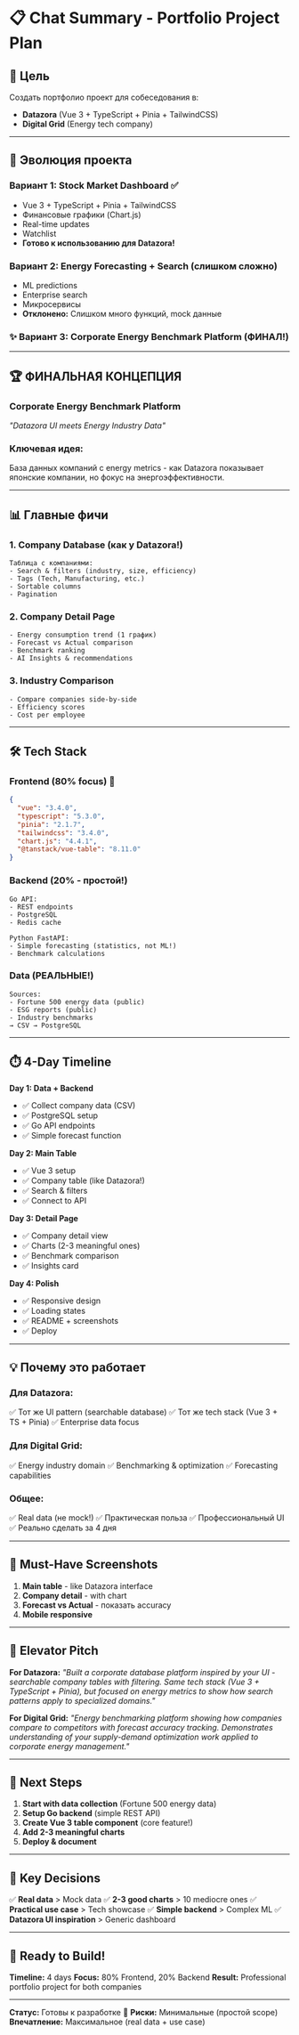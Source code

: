 # 📋 Chat Summary - Portfolio Project Plan

## 🎯 Цель
Создать портфолио проект для собеседования в:
- **Datazora** (Vue 3 + TypeScript + Pinia + TailwindCSS)
- **Digital Grid** (Energy tech company)

---

## 🚀 Эволюция проекта

### Вариант 1: Stock Market Dashboard ✅
- Vue 3 + TypeScript + Pinia + TailwindCSS
- Финансовые графики (Chart.js)
- Real-time updates
- Watchlist
- **Готово к использованию для Datazora!**

### Вариант 2: Energy Forecasting + Search (слишком сложно)
- ML predictions
- Enterprise search
- Микросервисы
- **Отклонено:** Слишком много функций, mock данные

### ✨ Вариант 3: Corporate Energy Benchmark Platform (ФИНАЛ!)

---

## 🏆 ФИНАЛЬНАЯ КОНЦЕПЦИЯ

### **Corporate Energy Benchmark Platform**
*"Datazora UI meets Energy Industry Data"*

### Ключевая идея:
База данных компаний с energy metrics - как Datazora показывает японские компании, но фокус на энергоэффективности.

---

## 📊 Главные фичи

### 1. Company Database (как у Datazora!)
```
Таблица с компаниями:
- Search & filters (industry, size, efficiency)
- Tags (Tech, Manufacturing, etc.)
- Sortable columns
- Pagination
```

### 2. Company Detail Page
```
- Energy consumption trend (1 график)
- Forecast vs Actual comparison
- Benchmark ranking
- AI Insights & recommendations
```

### 3. Industry Comparison
```
- Compare companies side-by-side
- Efficiency scores
- Cost per employee
```

---

## 🛠️ Tech Stack

### Frontend (80% focus) 🎨
```json
{
  "vue": "3.4.0",
  "typescript": "5.3.0",
  "pinia": "2.1.7",
  "tailwindcss": "3.4.0",
  "chart.js": "4.4.1",
  "@tanstack/vue-table": "8.11.0"
}
```

### Backend (20% - простой!)
```
Go API:
- REST endpoints
- PostgreSQL
- Redis cache

Python FastAPI:
- Simple forecasting (statistics, not ML!)
- Benchmark calculations
```

### Data (РЕАЛЬНЫЕ!)
```
Sources:
- Fortune 500 energy data (public)
- ESG reports (public)
- Industry benchmarks
→ CSV → PostgreSQL
```

---

## ⏱️ 4-Day Timeline

**Day 1: Data + Backend**
- ✅ Collect company data (CSV)
- ✅ PostgreSQL setup
- ✅ Go API endpoints
- ✅ Simple forecast function

**Day 2: Main Table**
- ✅ Vue 3 setup
- ✅ Company table (like Datazora!)
- ✅ Search & filters
- ✅ Connect to API

**Day 3: Detail Page**
- ✅ Company detail view
- ✅ Charts (2-3 meaningful ones)
- ✅ Benchmark comparison
- ✅ Insights card

**Day 4: Polish**
- ✅ Responsive design
- ✅ Loading states
- ✅ README + screenshots
- ✅ Deploy

---

## 💡 Почему это работает

### Для Datazora:
✅ Тот же UI pattern (searchable database)
✅ Тот же tech stack (Vue 3 + TS + Pinia)
✅ Enterprise data focus

### Для Digital Grid:
✅ Energy industry domain
✅ Benchmarking & optimization
✅ Forecasting capabilities

### Общее:
✅ Real data (не mock!)
✅ Практическая польза
✅ Профессиональный UI
✅ Реально сделать за 4 дня

---

## 📸 Must-Have Screenshots

1. **Main table** - like Datazora interface
2. **Company detail** - with chart
3. **Forecast vs Actual** - показать accuracy
4. **Mobile responsive**

---

## 💬 Elevator Pitch

**For Datazora:**
*"Built a corporate database platform inspired by your UI - searchable company tables with filtering. Same tech stack (Vue 3 + TypeScript + Pinia), but focused on energy metrics to show how search patterns apply to specialized domains."*

**For Digital Grid:**
*"Energy benchmarking platform showing how companies compare to competitors with forecast accuracy tracking. Demonstrates understanding of your supply-demand optimization work applied to corporate energy management."*

---

## 🎯 Next Steps

1. **Start with data collection** (Fortune 500 energy data)
2. **Setup Go backend** (simple REST API)
3. **Create Vue 3 table component** (core feature!)
4. **Add 2-3 meaningful charts**
5. **Deploy & document**

---

## 📝 Key Decisions

✅ **Real data** > Mock data
✅ **2-3 good charts** > 10 mediocre ones
✅ **Practical use case** > Tech showcase
✅ **Simple backend** > Complex ML
✅ **Datazora UI inspiration** > Generic dashboard

---

## 🚀 Ready to Build!

**Timeline:** 4 days
**Focus:** 80% Frontend, 20% Backend
**Result:** Professional portfolio project for both companies

---

**Статус:** Готовы к разработке 🎨
**Риски:** Минимальные (простой scope)
**Впечатление:** Максимальное (real data + use case)